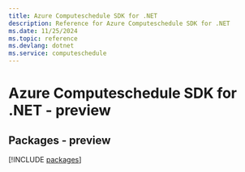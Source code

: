 ```yaml
---
title: Azure Computeschedule SDK for .NET
description: Reference for Azure Computeschedule SDK for .NET
ms.date: 11/25/2024
ms.topic: reference
ms.devlang: dotnet
ms.service: computeschedule
---
```

# Azure Computeschedule SDK for .NET - preview
## Packages - preview
[!INCLUDE [packages](computeschedule-index.md)]